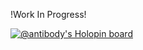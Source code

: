 !Work In Progress!
<!---
Antibodyy/Antibodyy is a ✨ special ✨ repository because its `README.md` (this file) appears on your GitHub profile.
You can click the Preview link to take a look at your changes.
--->
[![@antibody's Holopin board](https://holopin.io/api/user/board?user=antibody)](https://holopin.io/@antibody)
